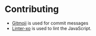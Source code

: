 # Contributing

* [Gitmoji](https://gitmoji.carloscuesta.me/) is used for commit messages
* [Linter-xo](https://github.com/sindresorhus/xo) is used to lint the JavaScript.
